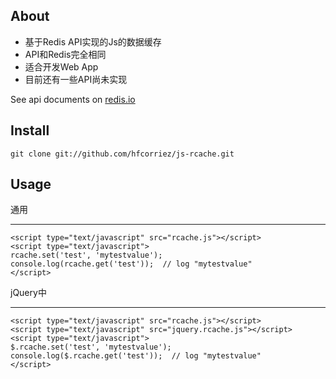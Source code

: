 ## About

- 基于Redis API实现的Js的数据缓存
- API和Redis完全相同
- 适合开发Web App
- 目前还有一些API尚未实现

See api documents  on [redis.io](http://redis.io/commands)

## Install

    git clone git://github.com/hfcorriez/js-rcache.git

## Usage
通用
____

    <script type="text/javascript" src="rcache.js"></script>
    <script type="text/javascript">
    rcache.set('test', 'mytestvalue');
    console.log(rcache.get('test'));  // log "mytestvalue"
    </script>

jQuery中
____

    <script type="text/javascript" src="rcache.js"></script>
    <script type="text/javascript" src="jquery.rcache.js"></script>
    <script type="text/javascript">
    $.rcache.set('test', 'mytestvalue');
    console.log($.rcache.get('test'));  // log "mytestvalue"
    </script>
